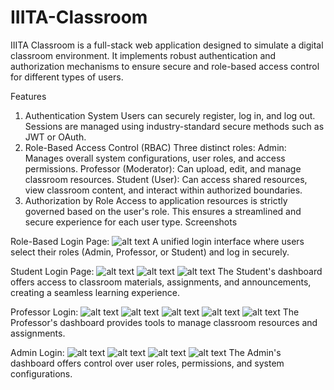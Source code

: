 # IIITA-Classroom
IIITA Classroom is a full-stack web application designed to simulate a digital classroom environment. It implements robust authentication and authorization mechanisms to ensure secure and role-based access control for different types of users.

Features
1. Authentication System
Users can securely register, log in, and log out.
Sessions are managed using industry-standard secure methods such as JWT or OAuth.
2. Role-Based Access Control (RBAC)
Three distinct roles:
Admin: Manages overall system configurations, user roles, and access permissions.
Professor (Moderator): Can upload, edit, and manage classroom resources.
Student (User): Can access shared resources, view classroom content, and interact within authorized boundaries.
3. Authorization by Role
Access to application resources is strictly governed based on the user's role. This ensures a streamlined and secure experience for each user type.
Screenshots

Role-Based Login Page:
![alt text](<WhatsApp Image 2024-11-29 at 20.07.44.jpeg>)
 A unified login interface where users select their roles (Admin, Professor, or Student) and log in securely.


Student Login Page:
![alt text](<WhatsApp Image 2024-11-29 at 20.09.16.jpeg>) ![alt text](<WhatsApp Image 2024-11-29 at 20.09.16 (1).jpeg>) ![alt text](<WhatsApp Image 2024-11-29 at 20.09.17.jpeg>)
 The Student's dashboard offers access to classroom materials, assignments, and announcements, creating a seamless learning experience.

Professor Login:
![alt text](<WhatsApp Image 2024-11-29 at 20.10.44.jpeg>) ![alt text](<WhatsApp Image 2024-11-29 at 20.10.45.jpeg>) ![alt text](<WhatsApp Image 2024-11-29 at 20.10.45 (1).jpeg>) ![alt text](<WhatsApp Image 2024-11-29 at 20.10.45 (2).jpeg>) ![alt text](<WhatsApp Image 2024-11-29 at 20.10.45 (3).jpeg>)
 The Professor's dashboard provides tools to manage classroom resources and assignments.


Admin Login:
![alt text](<WhatsApp Image 2024-11-29 at 20.11.14.jpeg>) ![alt text](<WhatsApp Image 2024-11-29 at 20.11.14 (1).jpeg>) ![alt text](<WhatsApp Image 2024-11-29 at 20.11.15.jpeg>) ![alt text](<WhatsApp Image 2024-11-29 at 20.11.15 (1).jpeg>)
 The Admin's dashboard offers control over user roles, permissions, and system configurations.


